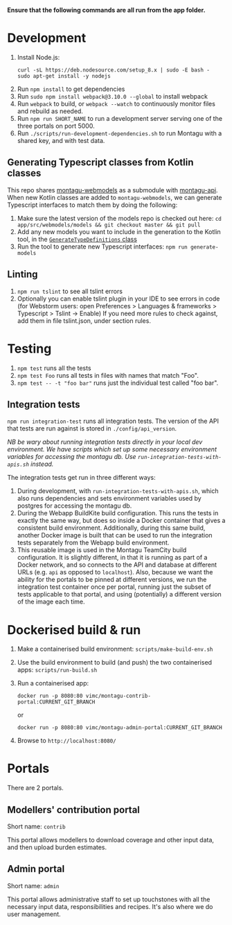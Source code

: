 **Ensure that the following commands are all run from the app folder.**

# Development

1. Install Node.js:
   ```
   curl -sL https://deb.nodesource.com/setup_8.x | sudo -E bash -
   sudo apt-get install -y nodejs
   ```
2. Run `npm install` to get dependencies
3. Run `sudo npm install webpack@3.10.0 --global` to install webpack
4. Run `webpack` to build, or `webpack --watch` to continuously monitor files
   and rebuild as needed.
5. Run `npm run SHORT_NAME` to run a development server serving one of the three
   portals on port 5000.
6. Run `./scripts/run-development-dependencies.sh` to run Montagu
   with a shared key, and with test data.

## Generating Typescript classes from Kotlin classes
This repo shares [montagu-webmodels](https://github.com/vimc/montagu-webmodels) as a submodule with
[montagu-api](https://github.com/vimc/montagu-api). When new Kotlin classes are added to `montagu-webmodels`, we
can generate Typescript interfaces to match them by doing the following:

1. Make sure the latest version of the models repo is checked out here:
 `cd app/src/webmodels/models && git checkout master && git pull`
1. Add any new models you want to include in the generation to the Kotlin tool, in the
 [`GenerateTypeDefinitions` class](src/webmodels/generate/src/main/kotlin/org/vaccineimpact/api/GenerateTypeDefinitions.kt)
1. Run the tool to generate new Typescript interfaces: `npm run generate-models`

## Linting
1. `npm run tslint` to see all tslint errors
2. Optionally you can enable tslint plugin in your IDE to see errors in code (for Webstorm users:
open Preferences > Languages & frameworks > Typescript > Tslint -> Enable)
If you need more rules to check against, add them in file tslint.json, under section rules.

# Testing
1. `npm test` runs all the tests
2. `npm test Foo` runs all tests in files with names that match "Foo".
3. `npm test -- -t "foo bar"` runs just the individual test called "foo bar".

## Integration tests
`npm run integration-test` runs all integration tests. The version of
the API that tests are run against is stored in `./config/api_version`. 

*NB be wary about running integration tests directly in your local dev environment. We have scripts which set up some 
necessary environment variables for accessing the montagu db. Use `run-integration-tests-with-apis.sh` instead.*

The integration tests get run in three different ways:

1. During development, with `run-integration-tests-with-apis.sh`, which also runs dependencies and sets environment variables
used by postgres for accessing the montagu db.
2. During the Webapp BuildKite build configuration. This runs the tests in
   exactly the same way, but does so inside a Docker container that gives a
   consistent build environment. Additionally, during this same build, another
   Docker image is built that can be used to run the integration tests
   separately from the Webapp build environment.
3. This reusable image is used in the Montagu TeamCity build configuration. It
   is slightly different, in that it is running as part of a Docker network, and
   so connects to the API and database at different URLs (e.g. `api` as
   opposed to `localhost`). Also, because we want the ability for the portals to
   be pinned at different versions, we run the integration test container once
   per portal, running just the subset of tests applicable to that portal, and
   using (potentially) a different version of the image each time.

# Dockerised build & run
1. Make a containerised build environment: `scripts/make-build-env.sh`
2. Use the build environment to build (and push) the two containerised apps: `scripts/run-build.sh`
3. Run a containerised app:
    ```
    docker run -p 8080:80 vimc/montagu-contrib-portal:CURRENT_GIT_BRANCH

    ```
   or

    ```
    docker run -p 8080:80 vimc/montagu-admin-portal:CURRENT_GIT_BRANCH

    ```
4. Browse to `http://localhost:8080/`

# Portals
There are 2 portals.

## Modellers' contribution portal
Short name: `contrib`

This portal allows modellers to download coverage and other input data,
and then upload burden estimates.

## Admin portal
Short name: `admin`

This portal allows administrative staff to set up touchstones with all the
necessary input data, responsibilities and recipes. It's also where we do user
management.
